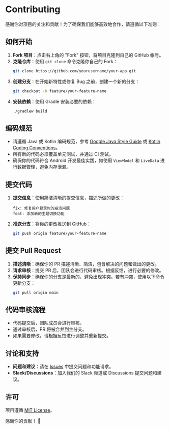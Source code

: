 # Contributing

感谢你对项目的关注和贡献！为了确保我们能够高效地合作，请遵循以下准则：

## 如何开始

1. **Fork 项目**：点击右上角的 "Fork" 按钮，将项目克隆到自己的 GitHub 帐号。
2. **克隆仓库**：使用 `git clone` 命令克隆你自己的 Fork：
   ```bash
   git clone https://github.com/yourusername/your-app.git
   ```
3. **创建分支**：在开始新特性或修复 Bug 之前，创建一个新的分支：
   ```bash
   git checkout -b feature/your-feature-name
   ```
4. **安装依赖**：使用 Gradle 安装必要的依赖：
   ```bash
   ./gradlew build
   ```

## 编码规范

- 请遵循 Java 或 Kotlin 编码规范，参考 [Google Java Style Guide](https://google.github.io/styleguide/javaguide.html) 或 [Kotlin Coding Conventions](https://kotlinlang.org/docs/coding-conventions.html)。
- 所有新的代码必须覆盖单元测试，并通过 CI 测试。
- 确保你的代码符合 Android 开发最佳实践，如使用 `ViewModel` 和 `LiveData` 进行数据管理，避免内存泄漏。

## 提交代码

1. **提交信息**：使用简洁清晰的提交信息，描述所做的更改：
   ```
   fix: 修复用户登录时的崩溃问题
   feat: 添加新的主题切换功能
   ```
2. **推送分支**：将你的更改推送到 GitHub：
   ```bash
   git push origin feature/your-feature-name
   ```

## 提交 Pull Request

1. **描述清晰**：确保你的 PR 描述清晰、简洁，包含解决的问题和做出的更改。
2. **请求审核**：提交 PR 后，团队会进行代码审核。根据反馈，进行必要的修改。
3. **保持同步**：确保你的分支是最新的，避免出现冲突。若有冲突，使用以下命令更新分支：
   ```bash
   git pull origin main
   ```

## 代码审核流程

- 代码提交后，团队成员会进行审核。
- 通过审核后，PR 将被合并到主分支。
- 如果需要修改，请根据反馈进行调整并重新提交。

## 讨论和支持

- **问题和建议**：请在 [Issues](https://github.com/yourusername/your-app/issues) 中提交问题和功能请求。
- **Slack/Discussions**：加入我们的 Slack 频道或 Discussions 提交问题和建议。

## 许可

项目遵循 [MIT License](LICENSE)。

感谢你的贡献！ 🎉